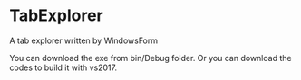 # TabExplorer
A tab explorer written by WindowsForm

You can download the exe from bin/Debug folder.
Or you can download the codes to build it with vs2017.
